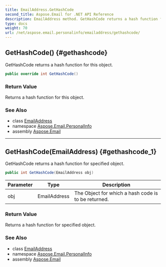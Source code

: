 ```yaml
---
title: EmailAddress.GetHashCode
second_title: Aspose.Email for .NET API Reference
description: EmailAddress method. GetHashCode returns a hash function for this object
type: docs
weight: 70
url: /net/aspose.email.personalinfo/emailaddress/gethashcode/
---
```

## GetHashCode() {#gethashcode}

GetHashCode returns a hash function for this object.

```csharp
public override int GetHashCode()
```

### Return Value

Returns a hash function for this object.

### See Also

* class [EmailAddress](../)
* namespace [Aspose.Email.PersonalInfo](../../emailaddress/)
* assembly [Aspose.Email](../../../)

---

## GetHashCode(EmailAddress) {#gethashcode_1}

GetHashCode returns a hash function for specified object.

```csharp
public int GetHashCode(EmailAddress obj)
```

| Parameter | Type | Description |
| --- | --- | --- |
| obj | EmailAddress | The Object for which a hash code is to be returned. |

### Return Value

Returns a hash function for specified object.

### See Also

* class [EmailAddress](../)
* namespace [Aspose.Email.PersonalInfo](../../emailaddress/)
* assembly [Aspose.Email](../../../)


